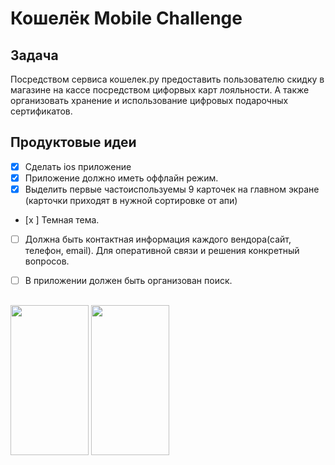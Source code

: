 # Кошелёк Mobile Challenge


## Задача 
Посредством сервиса кошелек.ру предоставить пользователю скидку в магазине на кассе посредством цифорвых карт лояльности. А также организовать хранение и использование цифровых подарочных сертификатов.

## Продуктовые идеи
- [x]  Сделать  ios приложение
- [x] Приложение должно иметь оффлайн режим.
- [x] Выделить первые частоиспользуемы 9 карточек на главном экране (карточки приходят в нужной сортировке от апи)
- [x ] Темная тема.
- [ ] Должна быть контактная информация каждого вендора(сайт, телефон, email). Для оперативной связи и решения конкретный вопросов.
- [ ] В приложении должен быть организован поиск.


## 
<img src="assets/screen1.gif" width="125" height="240"/>
<img src="assets/screen2.gif" width="125" height="240"/>
